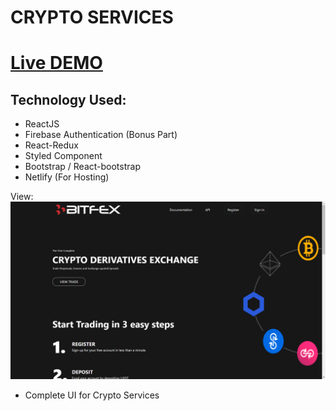 # CRYPTO SERVICES

# [Live DEMO](https://crypto-bitfex.netlify.app/)
## Technology Used:
- ReactJS 
- Firebase Authentication (Bonus Part)
- React-Redux
- Styled Component
- Bootstrap / React-bootstrap
- Netlify (For Hosting)


View:   
![homeSS](src/screenshot/Header.png)
- Complete UI for Crypto Services
